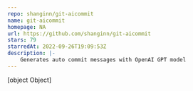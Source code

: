 ```yaml
---
repo: shanginn/git-aicommit
name: git-aicommit
homepage: NA
url: https://github.com/shanginn/git-aicommit
stars: 79
starredAt: 2022-09-26T19:09:53Z
description: |-
    Generates auto commit messages with OpenAI GPT model
---
```


[object Object]
